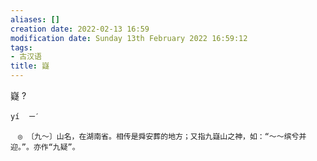```yaml
---
aliases: []
creation date: 2022-02-13 16:59
modification date: Sunday 13th February 2022 16:59:12
tags:
- 古汉语
title: 嶷
---
```


嶷
?
```
yí  ㄧˊ

　◎ 〔九～〕山名，在湖南省。相传是舜安葬的地方；又指九嶷山之神，如：“～～缤兮并迎。”。亦作“九疑”。
```
<!--SR:!2022-05-30,1,230-->